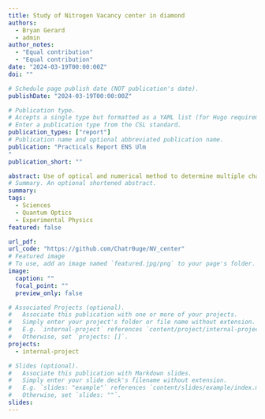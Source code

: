 ```yaml
---
title: Study of Nitrogen Vacancy center in diamond
authors:
  - Bryan Gerard
  - admin
author_notes:
  - "Equal contribution"
  - "Equal contribution"
date: "2024-03-19T00:00:00Z"
doi: ""

# Schedule page publish date (NOT publication's date).
publishDate: "2024-03-19T00:00:00Z"

# Publication type.
# Accepts a single type but formatted as a YAML list (for Hugo requirements).
# Enter a publication type from the CSL standard.
publication_types: ["report"]
# Publication name and optional abbreviated publication name.
publication: "Practicals Report ENS Ulm
"
publication_short: ""

abstract: Use of optical and numerical method to determine multiple characteristics of NV-centers exploiting Zemman effect.
# Summary. An optional shortened abstract.
summary:
tags:
  - Sciences
  - Quantum Optics
  - Experimental Physics
featured: false

url_pdf:
url_code: "https://github.com/Chatr0uge/NV_center"
# Featured image
# To use, add an image named `featured.jpg/png` to your page's folder.
image:
  caption: ""
  focal_point: ""
  preview_only: false

# Associated Projects (optional).
#   Associate this publication with one or more of your projects.
#   Simply enter your project's folder or file name without extension.
#   E.g. `internal-project` references `content/project/internal-project/index.md`.
#   Otherwise, set `projects: []`.
projects:
  - internal-project

# Slides (optional).
#   Associate this publication with Markdown slides.
#   Simply enter your slide deck's filename without extension.
#   E.g. `slides: "example"` references `content/slides/example/index.md`.
#   Otherwise, set `slides: ""`.
slides:
---
```


